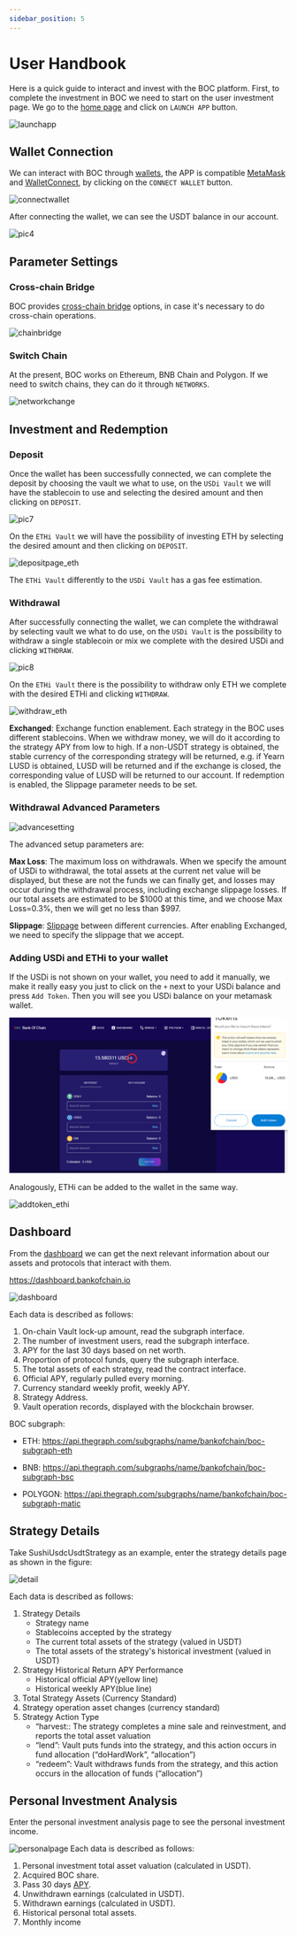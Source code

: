 ```yaml
---
sidebar_position: 5
---
```


# User Handbook

Here is a quick guide to interact and invest with the BOC platform.
First, to complete the investment in BOC we need to start on the user investment page. We go to the [home page](https://bankofchain.io/#/) and click on `LAUNCH APP` button.

![launchapp](/images/launchapp.png)

## Wallet Connection

We can interact with BOC through [wallets](appendix#wallet), the APP is compatible [MetaMask](https://metamask.io/) and [WalletConnect](https://walletconnect.com/), by clicking on the `CONNECT WALLET` button.

![connectwallet](/images/connectwallet.png)

After connecting the wallet, we can see the USDT balance in our account.

![pic4](/images/pic-4.png)

## Parameter Settings

### Cross-chain Bridge

BOC provides [cross-chain bridge](appendix#bridge) options, in case it's necessary to do cross-chain operations.

![chainbridge](/images/chainbridge.png)

### Switch Chain

At the present, BOC works on Ethereum, BNB Chain and Polygon. If we need to switch chains, they can do it through `NETWORKS`.

![networkchange](/images/networkchange.png)

## Investment and Redemption

### 

### Deposit

 Once the wallet has been successfully connected, we can complete the deposit by choosing the vault we what to use, on the `USDi Vault` we will have the stablecoin to use and selecting the desired amount and then clicking on `DEPOSIT`.

![pic7](/images/pic-7.png)

On the `ETHi Vault` we will have the possibility of investing ETH by selecting the desired amount and then clicking on `DEPOSIT`.

![depositpage_eth](/images/depositpage_eth.png)

The `ETHi Vault` differently to the `USDi Vault` has a gas fee estimation.

### Withdrawal

After successfully connecting the wallet, we can complete the withdrawal by selecting vault we what to do use, on the `USDi Vault` is the possibility to withdraw a single stablecoin or mix we complete with the desired USDi and clicking `WITHDRAW`.

![pic8](/images/pic-8.png)

On the `ETHi Vault` there is the possibility to withdraw only ETH we complete with the desired ETHi and clicking `WITHDRAW`.

![withdraw_eth](/images/withdraw_eth.png)

**Exchanged**: Exchange function enablement. Each strategy in the BOC uses different stablecoins. When we withdraw money, we will do it according to the strategy APY from low to high. If a non-USDT strategy is obtained, the stable currency of the corresponding strategy will be returned, e.g. if Yearn LUSD is obtained, LUSD will be returned and if the exchange is closed, the corresponding value of LUSD will be returned to our account. If redemption is enabled, the Slippage parameter needs to be set.

### Withdrawal Advanced Parameters

![advancesetting](/images/advancesetting.png)

The advanced setup parameters are:

**Max Loss**: The maximum loss on withdrawals. When we specify the amount of USDi to withdrawal, the total assets at the current net value will be displayed, but these are not the funds we can finally get, and losses may occur during the withdrawal process, including exchange slippage losses. If our total assets are estimated to be $1000 at this time, and we choose Max Loss=0.3%, then we will get no less than $997.

**Slippage**: [Slippage](appendix#slippage) between different currencies. After enabling Exchanged, we need to specify the slippage that we accept.

### Adding USDi and ETHi to your wallet

If the USDi is not shown on your wallet, you need to add it manually, we make it really easy you just to click on the `+` next to your USDi balance and press `Add Token`. Then you will see you USDi balance on your metamask wallet.

![addtoken](/images/addtoken.png)

Analogously, ETHi can be added to the wallet in the same way.

![addtoken_ethi](/images/addtoken_ethi.png)

## Dashboard

From the [dashboard](appendix#dashboard) we can get the next relevant information about our assets and protocols that interact with them.

<https://dashboard.bankofchain.io>

![dashboard](/images/dashboard.jpg)

Each data is described as follows:

1. On-chain Vault lock-up amount, read the subgraph interface.
2. The number of investment users, read the subgraph interface.
3. APY for the last 30 days based on net worth.
4. Proportion of protocol funds, query the subgraph interface.
5. The total assets of each strategy, read the contract interface.
6. Official APY, regularly pulled every morning.
7. Currency standard weekly profit, weekly APY.
8. Strategy Address.
9. Vault operation records, displayed with the blockchain browser.

BOC subgraph:

- ETH: <https://api.thegraph.com/subgraphs/name/bankofchain/boc-subgraph-eth>

- BNB: <https://api.thegraph.com/subgraphs/name/bankofchain/boc-subgraph-bsc>

- POLYGON: <https://api.thegraph.com/subgraphs/name/bankofchain/boc-subgraph-matic>

## Strategy Details

Take SushiUsdcUsdtStrategy as an example, enter the strategy details page as shown in the figure:

![detail](/images/detail.jpg)

Each data is described as follows:

1. Strategy Details
      - Strategy name
      - Stablecoins accepted by the strategy
      - The current total assets of the strategy (valued in USDT)
      - The total assets of the strategy's historical investment (valued in USDT)
2. Strategy Historical Return APY Performance
      - Historical official APY(yellow line)
      - Historical weekly APY(blue line)
3. Total Strategy Assets (Currency Standard)
4. Strategy operation asset changes (currency standard)
5. Strategy Action Type
      - “harvest:: The strategy completes a mine sale and reinvestment, and reports the total asset valuation
      - “lend”: Vault puts funds into the strategy, and this action occurs in fund allocation (“doHardWork”, “allocation”)
      - “redeem”: Vault withdraws funds from the strategy, and this action occurs in the allocation of funds (“allocation”)

## Personal Investment Analysis

Enter the personal investment analysis page to see the personal investment income.

![personalpage](/images/personalpage.jpg)
Each data is described as follows:

1. Personal investment total asset valuation (calculated in USDT).
2. Acquired BOC share.
3. Pass 30 days [APY](appendix#annual-yield-apy).
4. Unwithdrawn earnings (calculated in USDT).
5. Withdrawn earnings (calculated in USDT).
6. Historical personal total assets.
7. Monthly income
